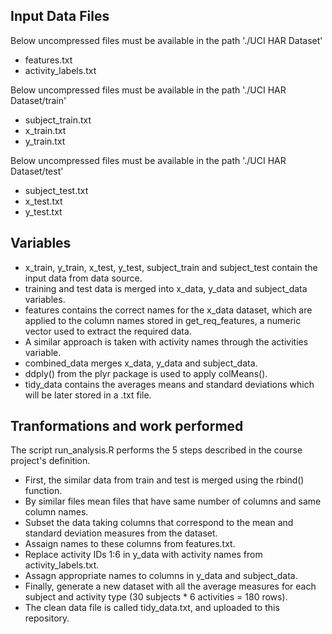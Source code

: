 ## Input Data Files
Below uncompressed files must be available in the path './UCI HAR Dataset'

* features.txt
* activity_labels.txt

Below uncompressed files must be available in the path './UCI HAR Dataset/train'

* subject_train.txt
* x_train.txt
* y_train.txt

Below uncompressed files must be available in the path './UCI HAR Dataset/test'

* subject_test.txt
* x_test.txt
* y_test.txt

## Variables

* x_train, y_train, x_test, y_test, subject_train and subject_test contain the input data from data source.
* training and test data is merged into x_data, y_data and subject_data variables.
* features contains the correct names for the x_data dataset, which are applied to the column names stored in get_req_features, a numeric vector used to extract the required data.
* A similar approach is taken with activity names through the activities variable.
* combined_data merges x_data, y_data and subject_data.
* ddply() from the plyr package is used to apply colMeans().
* tidy_data contains the averages means and standard deviations which will be later stored in a .txt file.

## Tranformations and work performed

The script run_analysis.R performs the 5 steps described in the course project's definition.

* First, the similar data from train and test is merged using the rbind() function. 
* By similar files mean files that have  same number of columns and same column names.
* Subset the data taking columns that correspond to the mean and standard deviation measures from the dataset.
* Assaign names to these columns from features.txt.
* Replace activity IDs 1:6 in y_data with activity names from activity_labels.txt.
* Assagn appropriate names to columns in y_data and subject_data.
* Finally,  generate a new dataset with all the average measures for each subject and activity type (30 subjects * 6 activities = 180 rows). 
* The clean data file is called tidy_data.txt, and uploaded to this repository.
